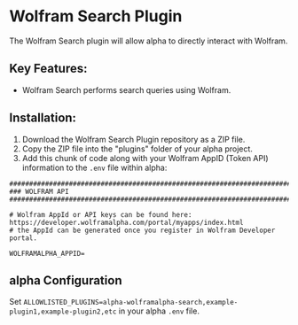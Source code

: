 # Wolfram Search Plugin

The Wolfram Search plugin will allow alpha to directly interact with Wolfram.

## Key Features:
- Wolfram Search performs search queries using Wolfram.

## Installation:
1. Download the Wolfram Search Plugin repository as a ZIP file.
2. Copy the ZIP file into the "plugins" folder of your alpha project.
3. Add this chunk of code along with your Wolfram AppID (Token API) information to the `.env` file within alpha:

```
################################################################################
### WOLFRAM API
################################################################################

# Wolfram AppId or API keys can be found here: https://developer.wolframalpha.com/portal/myapps/index.html
# the AppId can be generated once you register in Wolfram Developer portal.

WOLFRAMALPHA_APPID=
```

## alpha Configuration

Set `ALLOWLISTED_PLUGINS=alpha-wolframalpha-search,example-plugin1,example-plugin2,etc` in your alpha `.env` file.
